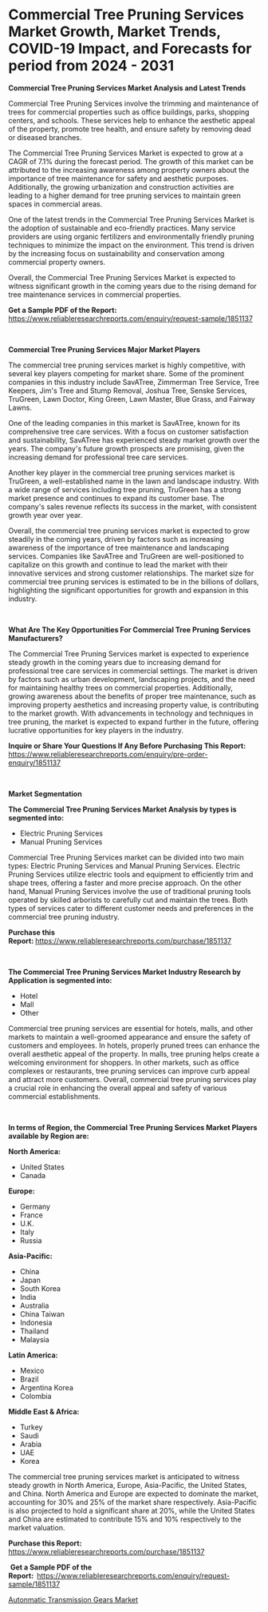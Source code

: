 <p><h1>Commercial Tree Pruning Services Market Growth, Market Trends, COVID-19 Impact, and Forecasts for period from 2024 - 2031</h1></p><p><strong>Commercial Tree Pruning Services Market Analysis and Latest Trends</strong></p>
<p><p>Commercial Tree Pruning Services involve the trimming and maintenance of trees for commercial properties such as office buildings, parks, shopping centers, and schools. These services help to enhance the aesthetic appeal of the property, promote tree health, and ensure safety by removing dead or diseased branches.</p><p>The Commercial Tree Pruning Services Market is expected to grow at a CAGR of 7.1% during the forecast period. The growth of this market can be attributed to the increasing awareness among property owners about the importance of tree maintenance for safety and aesthetic purposes. Additionally, the growing urbanization and construction activities are leading to a higher demand for tree pruning services to maintain green spaces in commercial areas.</p><p>One of the latest trends in the Commercial Tree Pruning Services Market is the adoption of sustainable and eco-friendly practices. Many service providers are using organic fertilizers and environmentally friendly pruning techniques to minimize the impact on the environment. This trend is driven by the increasing focus on sustainability and conservation among commercial property owners.</p><p>Overall, the Commercial Tree Pruning Services Market is expected to witness significant growth in the coming years due to the rising demand for tree maintenance services in commercial properties.</p></p>
<p><strong>Get a Sample PDF of the Report:&nbsp;</strong> <a href="https://www.reliableresearchreports.com/enquiry/request-sample/1851137">https://www.reliableresearchreports.com/enquiry/request-sample/1851137</a></p>
<p>&nbsp;</p>
<p><strong>Commercial Tree Pruning Services Major Market Players</strong></p>
<p><p>The commercial tree pruning services market is highly competitive, with several key players competing for market share. Some of the prominent companies in this industry include SavATree, Zimmerman Tree Service, Tree Keepers, Jim's Tree and Stump Removal, Joshua Tree, Senske Services, TruGreen, Lawn Doctor, King Green, Lawn Master, Blue Grass, and Fairway Lawns.</p><p>One of the leading companies in this market is SavATree, known for its comprehensive tree care services. With a focus on customer satisfaction and sustainability, SavATree has experienced steady market growth over the years. The company's future growth prospects are promising, given the increasing demand for professional tree care services.</p><p>Another key player in the commercial tree pruning services market is TruGreen, a well-established name in the lawn and landscape industry. With a wide range of services including tree pruning, TruGreen has a strong market presence and continues to expand its customer base. The company's sales revenue reflects its success in the market, with consistent growth year over year.</p><p>Overall, the commercial tree pruning services market is expected to grow steadily in the coming years, driven by factors such as increasing awareness of the importance of tree maintenance and landscaping services. Companies like SavATree and TruGreen are well-positioned to capitalize on this growth and continue to lead the market with their innovative services and strong customer relationships. The market size for commercial tree pruning services is estimated to be in the billions of dollars, highlighting the significant opportunities for growth and expansion in this industry.</p></p>
<p>&nbsp;</p>
<p><strong>What Are The Key Opportunities For Commercial Tree Pruning Services Manufacturers?</strong></p>
<p><p>The Commercial Tree Pruning Services market is expected to experience steady growth in the coming years due to increasing demand for professional tree care services in commercial settings. The market is driven by factors such as urban development, landscaping projects, and the need for maintaining healthy trees on commercial properties. Additionally, growing awareness about the benefits of proper tree maintenance, such as improving property aesthetics and increasing property value, is contributing to the market growth. With advancements in technology and techniques in tree pruning, the market is expected to expand further in the future, offering lucrative opportunities for key players in the industry.</p></p>
<p><strong>Inquire or Share Your Questions If Any Before Purchasing This Report:</strong> <a href="https://www.reliableresearchreports.com/enquiry/pre-order-enquiry/1851137">https://www.reliableresearchreports.com/enquiry/pre-order-enquiry/1851137</a></p>
<p>&nbsp;</p>
<p><strong>Market Segmentation</strong></p>
<p><strong>The Commercial Tree Pruning Services Market Analysis by types is segmented into:</strong></p>
<p><ul><li>Electric Pruning Services</li><li>Manual Pruning Services</li></ul></p>
<p><p>Commercial Tree Pruning Services market can be divided into two main types: Electric Pruning Services and Manual Pruning Services. Electric Pruning Services utilize electric tools and equipment to efficiently trim and shape trees, offering a faster and more precise approach. On the other hand, Manual Pruning Services involve the use of traditional pruning tools operated by skilled arborists to carefully cut and maintain the trees. Both types of services cater to different customer needs and preferences in the commercial tree pruning industry.</p></p>
<p><strong>Purchase this Report:&nbsp;</strong><a href="https://www.reliableresearchreports.com/purchase/1851137">https://www.reliableresearchreports.com/purchase/1851137</a></p>
<p>&nbsp;</p>
<p><strong>The Commercial Tree Pruning Services Market Industry Research by Application is segmented into:</strong></p>
<p><ul><li>Hotel</li><li>Mall</li><li>Other</li></ul></p>
<p><p>Commercial tree pruning services are essential for hotels, malls, and other markets to maintain a well-groomed appearance and ensure the safety of customers and employees. In hotels, properly pruned trees can enhance the overall aesthetic appeal of the property. In malls, tree pruning helps create a welcoming environment for shoppers. In other markets, such as office complexes or restaurants, tree pruning services can improve curb appeal and attract more customers. Overall, commercial tree pruning services play a crucial role in enhancing the overall appeal and safety of various commercial establishments.</p></p>
<p>&nbsp;</p>
<p><strong>In terms of Region, the Commercial Tree Pruning Services Market Players available by Region are:</strong></p>
<p>
    <p> <strong> North America: </strong>
        <ul>
            <li>United States</li>
            <li>Canada</li>
        </ul>
        </p> 
    <p> <strong> Europe: </strong>
        <ul>
            <li>Germany</li>
            <li>France</li>
            <li>U.K.</li>
            <li>Italy</li>
            <li>Russia</li>
        </ul>
        </p> 
    <p> <strong> Asia-Pacific: </strong>
        <ul>
            <li>China</li>
            <li>Japan</li>
            <li>South Korea</li>
            <li>India</li>
            <li>Australia</li>
            <li>China Taiwan</li>
            <li>Indonesia</li>
            <li>Thailand</li>
            <li>Malaysia</li>
        </ul>
        </p> 
    <p> <strong> Latin America: </strong>
        <ul>
            <li>Mexico</li>
            <li>Brazil</li>
            <li>Argentina Korea</li>
            <li>Colombia</li>
        </ul>
        </p> 
    <p> <strong> Middle East & Africa: </strong>
        <ul>
            <li>Turkey</li>
            <li>Saudi</li>
            <li>Arabia</li>
            <li>UAE</li>
            <li>Korea</li>
        </ul>
    </p>
    </p>
<p><p>The commercial tree pruning services market is anticipated to witness steady growth in North America, Europe, Asia-Pacific, the United States, and China. North America and Europe are expected to dominate the market, accounting for 30% and 25% of the market share respectively. Asia-Pacific is also projected to hold a significant share at 20%, while the United States and China are estimated to contribute 15% and 10% respectively to the market valuation.</p></p>
<p><strong>Purchase this Report: </strong><a href="https://www.reliableresearchreports.com/purchase/1851137">https://www.reliableresearchreports.com/purchase/1851137</a></p>
<p>&nbsp;<strong>Get a Sample PDF of the Report:&nbsp;&nbsp;</strong><a href="https://www.reliableresearchreports.com/enquiry/request-sample/1851137">https://www.reliableresearchreports.com/enquiry/request-sample/1851137</a></p>
<p><strong></strong></p>
<p><p><a href="https://github.com/shotows/Market-Research-Report-List-1/blob/main/autonmatic-transmission-gears-market.md">Autonmatic Transmission Gears Market</a></p></p>